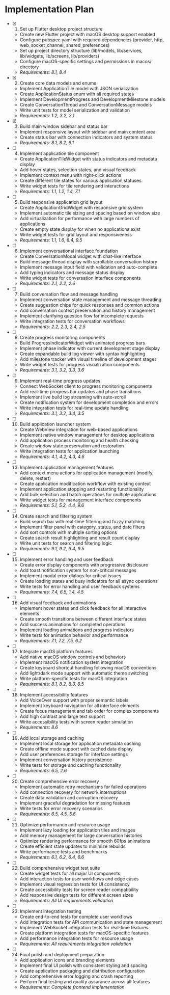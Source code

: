 # Implementation Plan

- [x] 1. Set up Flutter desktop project structure
  - Create new Flutter project with macOS desktop support enabled
  - Configure pubspec.yaml with required dependencies (provider, http, web_socket_channel, shared_preferences)
  - Set up project directory structure (lib/models, lib/services, lib/widgets, lib/screens, lib/providers)
  - Configure macOS-specific settings and permissions in macos/ directory
  - _Requirements: 8.1, 8.4_

- [x] 2. Create core data models and enums
  - Implement ApplicationTile model with JSON serialization
  - Create ApplicationStatus enum with all required states
  - Implement DevelopmentProgress and DevelopmentMilestone models
  - Create ConversationThread and ConversationMessage models
  - Write unit tests for model serialization and validation
  - _Requirements: 1.2, 3.2, 2.1_

- [x] 3. Build main window sidebar and status bar
  - Implement responsive layout with sidebar and main content area
  - Create status bar with connection indicators and system status
  - _Requirements: 8.1, 8.2, 6.1_

- [ ] 4. Implement application tile component
  - Create ApplicationTileWidget with status indicators and metadata display
  - Add hover states, selection states, and visual feedback
  - Implement context menu with right-click actions
  - Create different tile states for various application statuses
  - Write widget tests for tile rendering and interactions
  - _Requirements: 1.1, 1.2, 1.4, 7.1_

- [ ] 5. Build responsive application grid layout
  - Create ApplicationGridWidget with responsive grid system
  - Implement automatic tile sizing and spacing based on window size
  - Add virtualization for performance with large numbers of applications
  - Create empty state display for when no applications exist
  - Write widget tests for grid layout and responsiveness
  - _Requirements: 1.1, 1.6, 6.4, 9.5_

- [ ] 6. Implement conversational interface foundation
  - Create ConversationModal widget with chat-like interface
  - Build message thread display with scrollable conversation history
  - Implement message input field with validation and auto-complete
  - Add typing indicators and message status display
  - Write widget tests for conversation interface components
  - _Requirements: 2.1, 2.2, 2.6_

- [ ] 7. Build conversation flow and message handling
  - Implement conversation state management and message threading
  - Create suggestion chips for quick responses and common actions
  - Add conversation context preservation and history management
  - Implement clarifying question flow for incomplete requests
  - Write integration tests for conversation workflows
  - _Requirements: 2.2, 2.3, 2.4, 2.5_

- [ ] 8. Create progress monitoring components
  - Build ProgressIndicatorWidget with animated progress bars
  - Implement phase indicator with current development stage display
  - Create expandable build log viewer with syntax highlighting
  - Add milestone tracker with visual timeline of development stages
  - Write widget tests for progress visualization components
  - _Requirements: 3.1, 3.2, 3.3, 3.6_

- [ ] 9. Implement real-time progress updates
  - Connect WebSocket client to progress monitoring components
  - Add real-time progress bar updates and phase transitions
  - Implement live build log streaming with auto-scroll
  - Create notification system for development completion and errors
  - Write integration tests for real-time update handling
  - _Requirements: 3.1, 3.2, 3.4, 3.5_

- [ ] 10. Build application launcher system
  - Create WebView integration for web-based applications
  - Implement native window management for desktop applications
  - Add application process monitoring and health checking
  - Create window state preservation and restoration
  - Write integration tests for application launching
  - _Requirements: 4.1, 4.2, 4.3, 4.6_

- [ ] 13. Implement application management features
  - Add context menu actions for application management (modify, delete, restart)
  - Create application modification workflow with existing context
  - Implement application stopping and restarting functionality
  - Add bulk selection and batch operations for multiple applications
  - Write widget tests for management interface components
  - _Requirements: 5.1, 5.2, 4.4, 9.6_

- [ ] 14. Create search and filtering system
  - Build search bar with real-time filtering and fuzzy matching
  - Implement filter panel with category, status, and date filters
  - Add sort controls with multiple sorting options
  - Create search result highlighting and result count display
  - Write unit tests for search and filtering logic
  - _Requirements: 9.1, 9.2, 9.4, 9.5_

- [ ] 15. Implement error handling and user feedback
  - Create error display components with progressive disclosure
  - Add toast notification system for non-critical messages
  - Implement modal error dialogs for critical issues
  - Create loading states and busy indicators for all async operations
  - Write tests for error handling and user feedback systems
  - _Requirements: 7.4, 6.5, 1.4, 4.5_

- [ ] 16. Add visual feedback and animations
  - Implement hover states and click feedback for all interactive elements
  - Create smooth transitions between different interface states
  - Add success animations for completed operations
  - Implement loading animations and progress indicators
  - Write tests for animation behavior and performance
  - _Requirements: 7.1, 7.2, 7.5, 6.2_

- [ ] 17. Integrate macOS platform features
  - Add native macOS window controls and behaviors
  - Implement macOS notification system integration
  - Create keyboard shortcut handling following macOS conventions
  - Add light/dark mode support with automatic theme switching
  - Write platform-specific tests for macOS integration
  - _Requirements: 8.1, 8.2, 8.3, 8.5_

- [ ] 18. Implement accessibility features
  - Add VoiceOver support with proper semantic labels
  - Implement keyboard navigation for all interface elements
  - Create focus management and tab order for complex components
  - Add high contrast and large text support
  - Write accessibility tests with screen reader simulation
  - _Requirements: 8.6_

- [ ] 19. Add local storage and caching
  - Implement local storage for application metadata caching
  - Create offline mode support with cached data display
  - Add user preferences storage for interface settings
  - Implement conversation history persistence
  - Write tests for storage and caching functionality
  - _Requirements: 6.5, 2.6_

- [ ] 20. Create comprehensive error recovery
  - Implement automatic retry mechanisms for failed operations
  - Add connection recovery for network interruptions
  - Create data validation and corruption recovery
  - Implement graceful degradation for missing features
  - Write tests for error recovery scenarios
  - _Requirements: 6.5, 4.5, 5.6_

- [ ] 21. Optimize performance and resource usage
  - Implement lazy loading for application tiles and images
  - Add memory management for large conversation histories
  - Optimize rendering performance for smooth 60fps animations
  - Create efficient state updates to minimize rebuilds
  - Write performance tests and benchmarks
  - _Requirements: 6.1, 6.2, 6.4, 6.6_

- [ ] 22. Build comprehensive widget test suite
  - Create widget tests for all major UI components
  - Add interaction tests for user workflows and edge cases
  - Implement visual regression tests for UI consistency
  - Create accessibility tests for screen reader compatibility
  - Add responsive design tests for different screen sizes
  - _Requirements: All UI requirements validation_

- [ ] 23. Implement integration testing
  - Create end-to-end tests for complete user workflows
  - Add integration tests for API communication and state management
  - Implement WebSocket integration tests for real-time features
  - Create platform integration tests for macOS-specific features
  - Add performance integration tests for resource usage
  - _Requirements: All requirements integration validation_

- [ ] 24. Final polish and deployment preparation
  - Add application icons and branding elements
  - Implement final UI polish with consistent styling and spacing
  - Create application packaging and distribution configuration
  - Add comprehensive error logging and crash reporting
  - Perform final testing and quality assurance across all features
  - _Requirements: Complete frontend implementation_